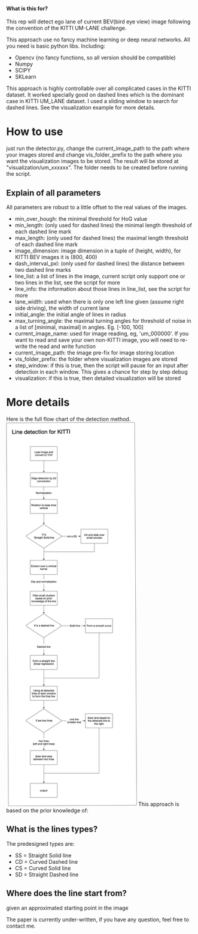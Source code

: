 #### What is this for?

This rep will detect ego lane of current BEV(bird eye view) image following the convention of the KITTI UM-LANE challenge. 

This approach use no fancy machine learning or deep neural networks. All you need is basic python libs. Including:
- Opencv (no fancy functions, so all version should be compatible)
- Numpy
- SCIPY
- SKLearn

This approach is highly controllable over all complicated cases in the KITTI dataset. It worked specially good on dashed lines which is the dominant case in KITTI UM_LANE dataset. I used a sliding window to search for dashed lines. See the visualization example for more details.

# How to use

just run the detector.py, change the current_image_path to the path where your images stored and change vis_folder_prefix to the path where you want the visualization images to be stored. The result will be stored at "visualization/um_xxxxxx". The folder needs to be created before running the script.

## Explain of all parameters

All parameters are robust to a little offset to the real values of the images.

* min_over_hough: the minimal threshold for HoG value
* min_length: (only used for dashed lines) the minimal length threshold of each dashed line mark
* max_length: (only used for dashed lines) the maximal length threshold of each dashed line mark
* image_dimension: image dimension in a tuple of (height, width), for KITTI BEV images it is (800, 400)
* dash_interval_pxl: (only used for dashed lines) the distance between two dashed line marks
* line_list: a list of lines in the image, current script only support one or two lines in the list, see the script for more
* line_info: the information about those lines in line_list, see the script for more
* lane_width: used when there is only one left line given (assume right side driving), the width of current lane
* initial_angle: the initial angle of lines in radius
* max_turning_angle: the maximal turning angles for threshold of noise in a list of [minimal, maximal] in angles. Eg. [-100, 100]
* current_image_name: used for image reading, eg, 'um_000000'. If you want to read and save your own non-KITTI image, you will need to re-write the read and write function
* current_image_path: the image pre-fix for image storing location
* vis_folder_prefix: the folder where visualization images are stored
* step_window: if this is true, then the script will pause for an input after detection in each window. This gives a chance for step by step debug
* visualization: if this is true, then detailed visualization will be stored


# More details

Here is the full flow chart of the detection method.
![Flow Chart](readme_images/flow_chart.png)
This approach is based on the prior knowledge of:

## What is the lines types? 
The predesigned types are: 
- SS = Straight Solid line
- CD = Curved Dashed line
- CS = Curved Solid line
- SD = Straight Dashed line

## Where does the line start from?
given an approximated starting point in the image




The paper is currently under-written, if you have any question, feel free to contact me.




